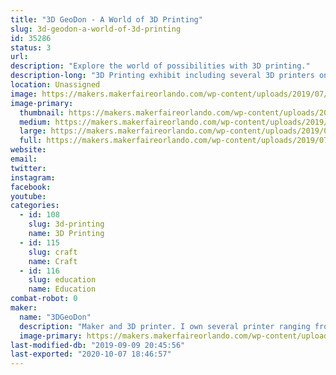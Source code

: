 ```yaml
---
title: "3D GeoDon - A World of 3D Printing"
slug: 3d-geodon-a-world-of-3d-printing
id: 35286
status: 3
url: 
description: "Explore the world of possibilities with 3D printing."
description-long: "3D Printing exhibit including several 3D printers on display, actively printing 3D objects. 3D printed objects on display demonstrating possibilities and capabilities of today’s 3D printing technologies.Small 3D samples will be available as give-aways to attendees (while supplies last). My experience with and passion for 3D printing techniques and equipment, makes me uniquely qualified to entertain questions and provide troubleshooting to attendees."
location: Unassigned
image: https://makers.makerfaireorlando.com/wp-content/uploads/2019/07/6B9E328B-BD4C-466E-9432-03D444976316-932x1024.jpeg
image-primary:
  thumbnail: https://makers.makerfaireorlando.com/wp-content/uploads/2019/07/6B9E328B-BD4C-466E-9432-03D444976316-150x150.jpeg
  medium: https://makers.makerfaireorlando.com/wp-content/uploads/2019/07/6B9E328B-BD4C-466E-9432-03D444976316-273x300.jpeg
  large: https://makers.makerfaireorlando.com/wp-content/uploads/2019/07/6B9E328B-BD4C-466E-9432-03D444976316-932x1024.jpeg
  full: https://makers.makerfaireorlando.com/wp-content/uploads/2019/07/6B9E328B-BD4C-466E-9432-03D444976316.jpeg
website: 
email: 
twitter: 
instagram: 
facebook: 
youtube: 
categories:
  - id: 108
    slug: 3d-printing
    name: 3D Printing
  - id: 115
    slug: craft
    name: Craft
  - id: 116
    slug: education
    name: Education
combat-robot: 0
maker:
  name: "3DGeoDon"
  description: "Maker and 3D printer. I own several printer ranging from inexpensive to more expensive. I consider myself to be of Intermedite to Advanced  skill level."
  image-primary: https://makers.makerfaireorlando.com/wp-content/uploads/2019/08/2B39041E-58DB-49B7-9033-7321E988877F-779x1024.jpeg
last-modified-db: "2019-09-09 20:45:56"
last-exported: "2020-10-07 18:46:57"
---
```

